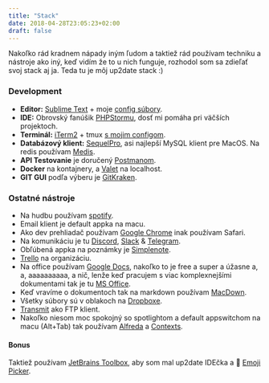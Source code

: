 ```yaml
---
title: "Stack"
date: 2018-04-28T23:05:23+02:00
draft: false
---
```

Nakoľko rád kradnem nápady iným ľudom a taktiež rád používam techniku a nástroje ako iný, keď vidím že to u nich funguje, rozhodol som sa zdieľať svoj stack aj ja. Teda tu je môj up2date stack :)

### Development
+ **Editor:** [Sublime Text](https://www.sublimetext.com/) + moje [config súbory](https://gist.github.com/TheMartes/8321427fcb6491dca811b5c04f75271b).
+ **IDE:** Obrovský fanúšik [PHPStormu](https://www.jetbrains.com/phpstorm/), dosť mi pomáha pri väčších projektoch.
+ **Terminál:** [iTerm2](https://iterm2.com/) + tmux [s mojim configom](https://github.com/TheMartes/dotfiles/blob/master/.tmux.conf).
+ **Databázový klient:** [SequelPro](https://sequelpro.com/), asi najlepší MySQL klient pre MacOS. Na redis používam [Medis](http://getmedis.com/).
+ **API Testovanie** je doručený [Postmanom](https://www.getpostman.com/).
+ **Docker** na kontajnery, a [Valet](https://laravel.com/docs/5.5/valet) na localhost.
+ **GIT GUI** podľa výberu je [GitKraken](https://www.gitkraken.com/).

### Ostatné nástroje
+ Na hudbu používam [spotify](https://www.spotify.com/).
+ Email klient je default appka na macu.
+ Ako dev prehliadač používam [Google Chrome](https://www.google.com/chrome/index.html) inak používam Safari.
+ Na komunikáciu je tu [Discord](https://discordapp.com/), [Slack](https://slack.com/) & [Telegram](https://telegram.org/).
+ Obľúbená appka na poznámky je [Simplenote](https://simplenote.com/).
+ [Trello](https://trello.com/) na organizáciu.
+ Na office používam [Google Docs](docs.google.com), nakoľko to je free a super a úžasne a, a, aaaaaaaaaa, a nič, lenže keď pracujem s viac komplexnejšími dokumentami tak je tu [MS Office](https://products.office.com/).
+ Keď vravíme o dokumentoch tak na markdown používam [MacDown](http://macdown.uranusjr.com/).
+ Všetky súbory sú v oblakoch na [Dropboxe](https://www.dropbox.com/).
+ [Transmit](https://panic.com/transmit/) ako FTP klient.
+ Nakoľko niesom moc spokojný so spotlightom a default appswitchom na macu (Alt+Tab) tak používam [Alfreda](https://www.alfredapp.com/) a [Contexts](https://contexts.co/).

#### Bonus
Taktiež používam [JetBrains Toolbox](https://www.jetbrains.com/toolbox/), aby som mal up2date IDEčka a 🚀 [Emoji Picker](http://matthewpalmer.net/rocket/). 

